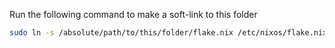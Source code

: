 Run the following command to make a soft-link to this folder
```sh
sudo ln -s /absolute/path/to/this/folder/flake.nix /etc/nixos/flake.nix
```
